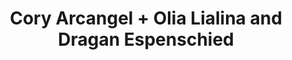 ---
ee_id_show: '2237'
title: Cory Arcangel + Olia Lialina and Dragan Espenschied
url: cory-arcangel-olia-lialina-and-dragan-espenschied
live_url:
year: '2008'
venue: And / Or Gallery
state_country: Dallas
type:
dates:
wwwnews:
credits:
pitch: ".. a summer show in Texas with Olia Lialina and Dragan Espenschied! Yes!"
ps:
download:
layout: shows
---
